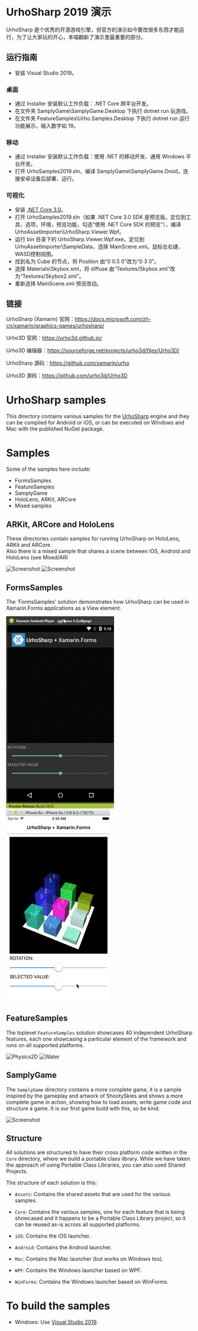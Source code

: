 # UrhoSharp 2019 演示

UrhoSharp 是个优秀的开源游戏引擎，但官方的演示如今要改很多东西才能运行，为了让大家玩的开心，本喵翻新了演示里最重要的部分。

## 运行指南

* 安装 Visual Studio 2019。

### 桌面

* 通过 Installer 安装默认工作负载：.NET Core 跨平台开发。
* 在文件夹 SamplyGame\SamplyGame.Desktop 下执行 dotnet run 玩游戏。
* 在文件夹 FeatureSamples\Urho.Samples.Desktop 下执行 dotnet run 运行功能展示，输入数字如 19。

### 移动

* 通过 Installer 安装默认工作负载：使用 .NET 的移动开发、通用 Windows 平台开发。
* 打开 UrhoSamples2019.sln，编译 SamplyGame\SamplyGame.Droid，连接安卓设备后部署、运行。

### 可视化

* 安装 [.NET Core 3.0](https://dotnet.microsoft.com/download/dotnet-core/3.0)。
* 打开 UrhoSamples2019.sln（如果 .NET Core 3.0 SDK 是预览版，定位到工具，选项，环境，预览功能，勾选“使用 .NET Core SDK 的预览”），编译 UrhoAssetImporter\UrhoSharp.Viewer.Wpf。
* 运行 bin 目录下的 UrhoSharp.Viewer.Wpf.exe，定位到 UrhoAssetImporter\SampleData，选择 MainScene.xml。鼠标左右键、WASD控制视图。
* 找到名为 Cube 的节点，将 Position 由“0 0.5 0”改为“0 3 0”。
* 选择 Materials\Skybox.xml，将 diffuse 由“Textures/Skybox.xml”改为“Textures/Skybox2.xml”。
* 重新选择 MainScene.xml 预览改动。

## 链接

UrhoSharp (Xamarin) 官网：https://docs.microsoft.com/zh-cn/xamarin/graphics-games/urhosharp/

Urho3D 官网：https://urho3d.github.io/

Urho3D 编辑器：https://sourceforge.net/projects/urho3d/files/Urho3D/

UrhoSharp 源码：https://github.com/xamarin/urho

Urho3D 源码：https://github.com/urho3d/Urho3D

# UrhoSharp samples

This directory contains various samples for the [UrhoSharp](http://developer.xamarin.com/guides/cross-platform/urho/) 
engine and they can be compiled for Android or iOS, or can be executed on Windows
and Mac with the published NuGet package.

# Samples

Some of the samples here include:

* FormsSamples
* FeatureSamples
* SamplyGame
* HoloLens, ARKit, ARCore
* Mixed samples

## ARKit, ARCore and HoloLens

These directories contain samples for running UrhoSharp on HoloLens, ARKit and ARCore.  
Also there is a mixed sample that shares a scene between iOS, Android and HoloLens (see Mixed/AR)

![Screenshot](ARKit/Mutant.gif)
![Screenshot](ARKit/Crowd.gif)

## FormsSamples

The 'FormsSamples' solution demonstrates how UrhoSharp can be used in Xamarin.Forms 
applications as a View element.

![Screenshot](FormsSample/Screenshots/Android.gif) ![Screenshot](FormsSample/Screenshots/Ios.gif)

## FeatureSamples

The toplevel `FeatureSamples` solution showcases 40 independent UrhoSharp
features, each one showcasing a particular element of the framework and runs
on all supported platforms. 

![Physics2D](https://habrastorage.org/files/d77/060/698/d770606980874fb6a15484d04bea6dd6.gif)
![Water](https://habrastorage.org/files/e3e/8f1/80d/e3e8f180d8b54f0989d9448c98eacd5b.png)

## SamplyGame

The `SamplyGame` directory contains a more complete game, it is a sample
inspired by the gameplay and artwork of ShootySkies and shows a more 
complete game in action, showing how to load assets, write game code and
structure a game.   It is our first game build with this, so be kind.

![Screenshot](SamplyGame/Screenshots/Video.gif)

## Structure

All solutions are structured to have their cross platform code written
in the `Core` directory, where we build a portable class library.   While
we have taken the approach of using Portable Class Libraries, you can 
also used Shared Projects.

The structure of each solution is this:

* `Assets`: Contains the shared assets that are used for the various
  samples.

* `Core`: Contains the various samples, one for each feature that is
  being showcased and it happens to be a Portable Class Library
  project, so it can be reused as-is across all supported platforms.

* `iOS`: Contains the iOS launcher.

* `Android`: Contains the Android launcher.

* `Mac`: Contains the Mac launcher (but works on Windows too).

* `WPF`: Contains the Windows launcher based on WPF.

* `WinForms`: Contains the Windows launcher based on WinForms.

# To build the samples

* Windows: Use [Visual Studio 2019](https://www.visualstudio.com/).
